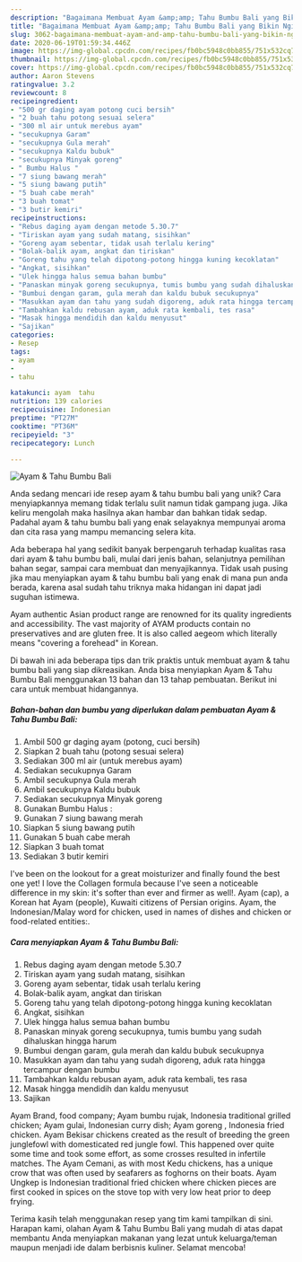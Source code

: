 ```yaml
---
description: "Bagaimana Membuat Ayam &amp;amp; Tahu Bumbu Bali yang Bikin Ngiler"
title: "Bagaimana Membuat Ayam &amp;amp; Tahu Bumbu Bali yang Bikin Ngiler"
slug: 3062-bagaimana-membuat-ayam-and-amp-tahu-bumbu-bali-yang-bikin-ngiler
date: 2020-06-19T01:59:34.446Z
image: https://img-global.cpcdn.com/recipes/fb0bc5948c0bb855/751x532cq70/ayam-tahu-bumbu-bali-foto-resep-utama.jpg
thumbnail: https://img-global.cpcdn.com/recipes/fb0bc5948c0bb855/751x532cq70/ayam-tahu-bumbu-bali-foto-resep-utama.jpg
cover: https://img-global.cpcdn.com/recipes/fb0bc5948c0bb855/751x532cq70/ayam-tahu-bumbu-bali-foto-resep-utama.jpg
author: Aaron Stevens
ratingvalue: 3.2
reviewcount: 8
recipeingredient:
- "500 gr daging ayam potong cuci bersih"
- "2 buah tahu potong sesuai selera"
- "300 ml air untuk merebus ayam"
- "secukupnya Garam"
- "secukupnya Gula merah"
- "secukupnya Kaldu bubuk"
- "secukupnya Minyak goreng"
- " Bumbu Halus "
- "7 siung bawang merah"
- "5 siung bawang putih"
- "5 buah cabe merah"
- "3 buah tomat"
- "3 butir kemiri"
recipeinstructions:
- "Rebus daging ayam dengan metode 5.30.7"
- "Tiriskan ayam yang sudah matang, sisihkan"
- "Goreng ayam sebentar, tidak usah terlalu kering"
- "Bolak-balik ayam, angkat dan tiriskan"
- "Goreng tahu yang telah dipotong-potong hingga kuning kecoklatan"
- "Angkat, sisihkan"
- "Ulek hingga halus semua bahan bumbu"
- "Panaskan minyak goreng secukupnya, tumis bumbu yang sudah dihaluskan hingga harum"
- "Bumbui dengan garam, gula merah dan kaldu bubuk secukupnya"
- "Masukkan ayam dan tahu yang sudah digoreng, aduk rata hingga tercampur dengan bumbu"
- "Tambahkan kaldu rebusan ayam, aduk rata kembali, tes rasa"
- "Masak hingga mendidih dan kaldu menyusut"
- "Sajikan"
categories:
- Resep
tags:
- ayam
- 
- tahu

katakunci: ayam  tahu 
nutrition: 139 calories
recipecuisine: Indonesian
preptime: "PT27M"
cooktime: "PT36M"
recipeyield: "3"
recipecategory: Lunch

---
```



![Ayam &amp; Tahu Bumbu Bali](https://img-global.cpcdn.com/recipes/fb0bc5948c0bb855/751x532cq70/ayam-tahu-bumbu-bali-foto-resep-utama.jpg)

Anda sedang mencari ide resep ayam &amp; tahu bumbu bali yang unik? Cara menyiapkannya memang tidak terlalu sulit namun tidak gampang juga. Jika keliru mengolah maka hasilnya akan hambar dan bahkan tidak sedap. Padahal ayam &amp; tahu bumbu bali yang enak selayaknya mempunyai aroma dan cita rasa yang mampu memancing selera kita.

Ada beberapa hal yang sedikit banyak berpengaruh terhadap kualitas rasa dari ayam &amp; tahu bumbu bali, mulai dari jenis bahan, selanjutnya pemilihan bahan segar, sampai cara membuat dan menyajikannya. Tidak usah pusing jika mau menyiapkan ayam &amp; tahu bumbu bali yang enak di mana pun anda berada, karena asal sudah tahu triknya maka hidangan ini dapat jadi suguhan istimewa.

Ayam authentic Asian product range are renowned for its quality ingredients and accessibility. The vast majority of AYAM products contain no preservatives and are gluten free. It is also called aegeom which literally means &#34;covering a forehead&#34; in Korean.


Di bawah ini ada beberapa tips dan trik praktis untuk membuat ayam &amp; tahu bumbu bali yang siap dikreasikan. Anda bisa menyiapkan Ayam &amp; Tahu Bumbu Bali menggunakan 13 bahan dan 13 tahap pembuatan. Berikut ini cara untuk membuat hidangannya.

<!--inarticleads1-->

##### Bahan-bahan dan bumbu yang diperlukan dalam pembuatan Ayam &amp; Tahu Bumbu Bali:

1. Ambil 500 gr daging ayam (potong, cuci bersih)
1. Siapkan 2 buah tahu (potong sesuai selera)
1. Sediakan 300 ml air (untuk merebus ayam)
1. Sediakan secukupnya Garam
1. Ambil secukupnya Gula merah
1. Ambil secukupnya Kaldu bubuk
1. Sediakan secukupnya Minyak goreng
1. Gunakan  Bumbu Halus :
1. Gunakan 7 siung bawang merah
1. Siapkan 5 siung bawang putih
1. Gunakan 5 buah cabe merah
1. Siapkan 3 buah tomat
1. Sediakan 3 butir kemiri


I&#39;ve been on the lookout for a great moisturizer and finally found the best one yet! I love the Collagen formula because I&#39;ve seen a noticeable difference in my skin: it&#39;s softer than ever and firmer as well!. Ayam (cap), a Korean hat Ayam (people), Kuwaiti citizens of Persian origins. Ayam, the Indonesian/Malay word for chicken, used in names of dishes and chicken or food-related entities:. 

<!--inarticleads2-->

##### Cara menyiapkan Ayam &amp; Tahu Bumbu Bali:

1. Rebus daging ayam dengan metode 5.30.7
1. Tiriskan ayam yang sudah matang, sisihkan
1. Goreng ayam sebentar, tidak usah terlalu kering
1. Bolak-balik ayam, angkat dan tiriskan
1. Goreng tahu yang telah dipotong-potong hingga kuning kecoklatan
1. Angkat, sisihkan
1. Ulek hingga halus semua bahan bumbu
1. Panaskan minyak goreng secukupnya, tumis bumbu yang sudah dihaluskan hingga harum
1. Bumbui dengan garam, gula merah dan kaldu bubuk secukupnya
1. Masukkan ayam dan tahu yang sudah digoreng, aduk rata hingga tercampur dengan bumbu
1. Tambahkan kaldu rebusan ayam, aduk rata kembali, tes rasa
1. Masak hingga mendidih dan kaldu menyusut
1. Sajikan


Ayam Brand, food company; Ayam bumbu rujak, Indonesia traditional grilled chicken; Ayam gulai, Indonesian curry dish; Ayam goreng , Indonesia fried chicken. Ayam Bekisar chickens created as the result of breeding the green junglefowl with domesticated red jungle fowl. This happened over quite some time and took some effort, as some crosses resulted in infertile matches. The Ayam Cemani, as with most Kedu chickens, has a unique crow that was often used by seafarers as foghorns on their boats. Ayam Ungkep is Indonesian traditional fried chicken where chicken pieces are first cooked in spices on the stove top with very low heat prior to deep frying. 

Terima kasih telah menggunakan resep yang tim kami tampilkan di sini. Harapan kami, olahan Ayam &amp; Tahu Bumbu Bali yang mudah di atas dapat membantu Anda menyiapkan makanan yang lezat untuk keluarga/teman maupun menjadi ide dalam berbisnis kuliner. Selamat mencoba!
